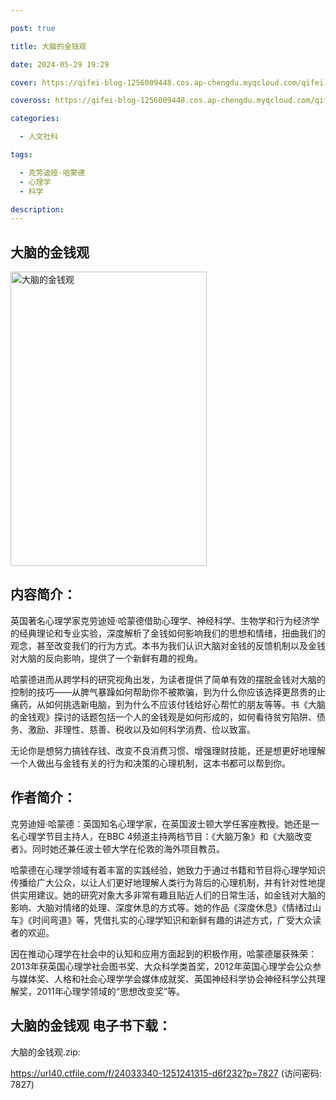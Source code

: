```yaml
---

post: true

title: 大脑的金钱观

date: 2024-05-29 19:29

cover: https://qifei-blog-1256009448.cos.ap-chengdu.myqcloud.com/qifei-blog/6507b45d661c6c8e5484dcfa.jpg

coveross: https://qifei-blog-1256009448.cos.ap-chengdu.myqcloud.com/qifei-blog/6507b45d661c6c8e5484dcfa.jpg

categories:

  - 人文社科

tags:

  - 克劳迪娅·哈蒙德
  - 心理学
  - 科学

description:
---
```


## 大脑的金钱观
<img alt="大脑的金钱观 " class="aligncenter loaded" data-was-processed="true" decoding="async" fetchpriority="high" height="471" src="https://qifei-blog-1256009448.cos.ap-chengdu.myqcloud.com/qifei-blog/6507b45d661c6c8e5484dcfa.jpg" style="cursor: zoom-in;" width="314"/>

## 内容简介：

英国著名心理学家克劳迪娅·哈蒙德借助心理学、神经科学、生物学和行为经济学的经典理论和专业实验，深度解析了金钱如何影响我们的思想和情绪，扭曲我们的观念，甚至改变我们的行为方式。本书为我们认识大脑对金钱的反馈机制以及金钱对大脑的反向影响，提供了一个新鲜有趣的视角。

哈蒙德进而从跨学科的研究视角出发，为读者提供了简单有效的摆脱金钱对大脑的控制的技巧——从脾气暴躁如何帮助你不被欺骗，到为什么你应该选择更昂贵的止痛药，从如何挑选新电脑，到为什么不应该付钱给好心帮忙的朋友等等。书《大脑的金钱观》探讨的话题包括一个人的金钱观是如何形成的，如何看待贫穷陷阱、债务、激励、非理性、慈善、税收以及如何科学消费、俭以致富。

无论你是想努力搞钱存钱、改变不良消费习惯、增强理财技能，还是想更好地理解一个人做出与金钱有关的行为和决策的心理机制，这本书都可以帮到你。

## 作者简介：

克劳迪娅·哈蒙德：英国知名心理学家，在英国波士顿大学任客座教授。她还是一名心理学节目主持人，在BBC 4频道主持两档节目：《大脑万象》和《大脑改变者》。同时她还兼任波士顿大学在伦敦的海外项目教员。

哈蒙德在心理学领域有着丰富的实践经验，她致力于通过书籍和节目将心理学知识传播给广大公众，以让人们更好地理解人类行为背后的心理机制，并有针对性地提供实用建议。她的研究对象大多非常有趣且贴近人们的日常生活，如金钱对大脑的影响、大脑对情绪的处理、深度休息的方式等。她的作品《深度休息》《情绪过山车》《时间弯道》等，凭借扎实的心理学知识和新鲜有趣的讲述方式，广受大众读者的欢迎。

因在推动心理学在社会中的认知和应用方面起到的积极作用，哈蒙德屡获殊荣：2013年获英国心理学社会图书奖、大众科学类首奖，2012年英国心理学会公众参与媒体奖、人格和社会心理学学会媒体成就奖、英国神经科学协会神经科学公共理解奖，2011年心理学领域的“思想改变奖”等。

## 大脑的金钱观 电子书下载：

大脑的金钱观.zip: 

https://url40.ctfile.com/f/24033340-1251241315-d6f232?p=7827 (访问密码: 7827)
